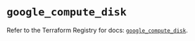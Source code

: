 # `google_compute_disk`

Refer to the Terraform Registry for docs: [`google_compute_disk`](https://registry.terraform.io/providers/hashicorp/google/5.31.1/docs/resources/compute_disk).
